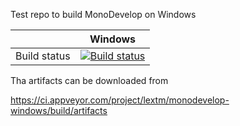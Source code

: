 Test repo to build MonoDevelop on Windows

|              | Windows |
|:------------:|:-------:|
| Build status | [![Build status](https://img.shields.io/appveyor/ci/lextm/monodevelop-windows/master.svg?label=appveyor&style=flat-square)](https://ci.appveyor.com/project/lextm/monodevelop-windows) |

Tha artifacts can be downloaded from

https://ci.appveyor.com/project/lextm/monodevelop-windows/build/artifacts

